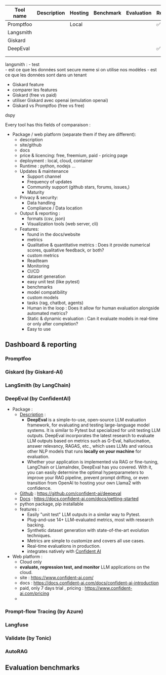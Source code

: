 
| Tool name | Description | Hosting | Benchmark | Evaluation | Redteam | monitoring | CLI | UI  | runtime |
| --------- | ----------- | ------- | --------- | ---------- | ------- | ---------- | --- | --- | ------- |
| Promptfoo |             | Local   |           |            | ✅       |            |     |     | nvm     |
| Langsmith |             |         |           |            |         |            |     |     |         |
| Giskard   |             |         |           |            |         |            |     |     | pip     |
| DeepEval  |             |         |           |            | ✅       |            |     |     | pip     |
|           |             |         |           |            |         |            |     |     |         |
|           |             |         |           |            |         |            |     |     |         |



langsmith : 
	- test  
	- est ce que les données sont secure meme si on utilise nos modèles
	- est ce que les données sont dans un tenant

- Giskard feature 
- comparer les features
- Giskard (free vs paid)
- utiliser Giskard avec openai (emulation openai)
- Giskard vs Promptfoo (free vs free)


dspy

Every tool has this fields of comparaison : 
- Package / web platform (separate them if they are different):
	- description
	- site/github
	- docs
	- price & licencing: free, freemium, paid - pricing page 
	- deployment : local, cloud, container
	- Runtime : python, nodejs …
	- Updates & maintenance
		- Support channel
		- Frequency of updates
		-  Community support (github stars, forums, issues,)
		- Maturity
	- Privacy & security:
		- Data handling
		- Compliance / Data location
	- Output & reporting :
		- formats (csv, json)
		- Visualization tools (web server, cli)
	- Features:
		- found in the docs/website
		- metrics
		- Qualitative & quantitative metrics : Does it provide numerical scores, qualitative feedback, or both?
		- custom metrics
		- Readteam
		- Monitoring
		- CI/CD
		- dataset generation
		- easy unit test (like pytest)
		- benchmarks
		- model compatibility 
		- custom models
		- tasks (rag, chatbot, agents)
		- Human in the loop : Does it allow for human evaluation alongside automated metrics?
		- Static & dynamic evaluation : Can it evaluate models in real-time or only after completion?
		- Easy to use
 
## Dashboard & reporting
### Promptfoo

### Giskard (by Giskard-AI)

### LangSmith (by LangChain)

### DeepEval (by ConfidentAI)
 - Package :
	- <u>Description</u> : 
		- **DeepEval** is a simple-to-use, open-source LLM evaluation framework, for evaluating and testing large-language model systems. It is similar to Pytest but specialized for unit testing LLM outputs. DeepEval incorporates the latest research to evaluate LLM outputs based on metrics such as G-Eval, hallucination, answer relevancy, RAGAS, etc., which uses LLMs and various other NLP models that runs **locally on your machine** for evaluation. 
		- Whether your application is implemented via RAG or fine-tuning, LangChain or LlamaIndex, DeepEval has you covered. With it, you can easily determine the optimal hyperparameters to improve your RAG pipeline, prevent prompt drifting, or even transition from OpenAI to hosting your own Llama2 with confidence.
	- <u>Github</u> : https://github.com/confident-ai/deepeval
	- <u>Docs</u> : https://docs.confident-ai.com/docs/getting-started
	- python package, pip installable
	- features :
		- Easily "unit test" LLM outputs in a similar way to Pytest.
		- Plug-and-use 14+ LLM-evaluated metrics, most with research backing.
		- Synthetic dataset generation with state-of-the-art evolution techniques.
		- Metrics are simple to customize and covers all use cases.
		- Real-time evaluations in production.
		- integrates natively with [Confident AI](https://app.confident-ai.com/)
- Web platform :
	- Cloud only
	- **evaluate, regression test, and monitor** LLM applications on the cloud.
	- site : https://www.confident-ai.com/
	- docs : https://docs.confident-ai.com/docs/confident-ai-introduction
	- paid, only 7 days trial , pricing : https://www.confident-ai.com/pricing
	- 
	
### Prompt-flow Tracing (by Azure)
### Langfuse
### Validate (by Tonic)
### AutoRAG


## Evaluation benchmarks





